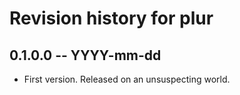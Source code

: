 # Revision history for plur

## 0.1.0.0  -- YYYY-mm-dd

* First version. Released on an unsuspecting world.
